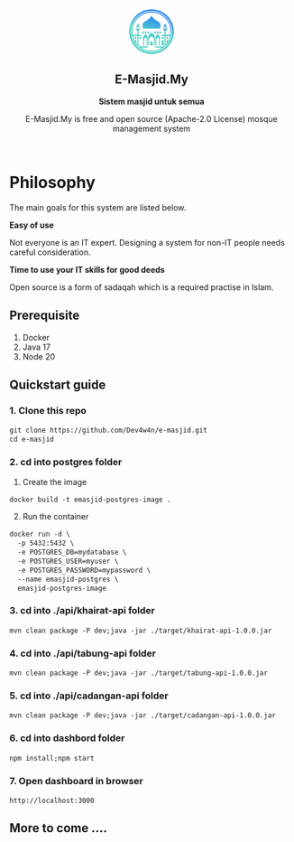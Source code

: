 <p align="center">
  <img src="./public-web/src/assets/home/logo.png" alt="E-Masjid.My" width="80" height="80"/>
</p>

<h2 align="center"><b>E-Masjid.My</b></h2>
<p align="center"><b>Sistem masjid untuk semua</b></p>
<p align="center">
  E-Masjid.My is free and open source (Apache-2.0 License) mosque management system
<p><br>

Philosophy
=====
The main goals for this system are listed below.

**Easy of use**

Not everyone is an IT expert. Designing a system for non-IT people needs careful consideration.

**Time to use your IT skills for good deeds**

Open source is a form of sadaqah which is a required practise in Islam.

##  Prerequisite
1. Docker
2. Java 17
3. Node 20

## Quickstart guide
### 1. Clone this repo
```
git clone https://github.com/Dev4w4n/e-masjid.git
cd e-masjid
```
### 2. cd into postgres folder
1. Create the image
```
docker build -t emasjid-postgres-image .
```

2. Run the container
```
docker run -d \
  -p 5432:5432 \
  -e POSTGRES_DB=mydatabase \
  -e POSTGRES_USER=myuser \
  -e POSTGRES_PASSWORD=mypassword \
  --name emasjid-postgres \
  emasjid-postgres-image
```
### 3. cd into ./api/khairat-api folder
```
mvn clean package -P dev;java -jar ./target/khairat-api-1.0.0.jar
```
### 4. cd into ./api/tabung-api folder
```
mvn clean package -P dev;java -jar ./target/tabung-api-1.0.0.jar
```
### 5. cd into ./api/cadangan-api folder
```
mvn clean package -P dev;java -jar ./target/cadangan-api-1.0.0.jar
```
### 6. cd into dashbord folder
```
npm install;npm start
```
### 7. Open dashboard in browser
```
http://localhost:3000
```
## More to come ....
